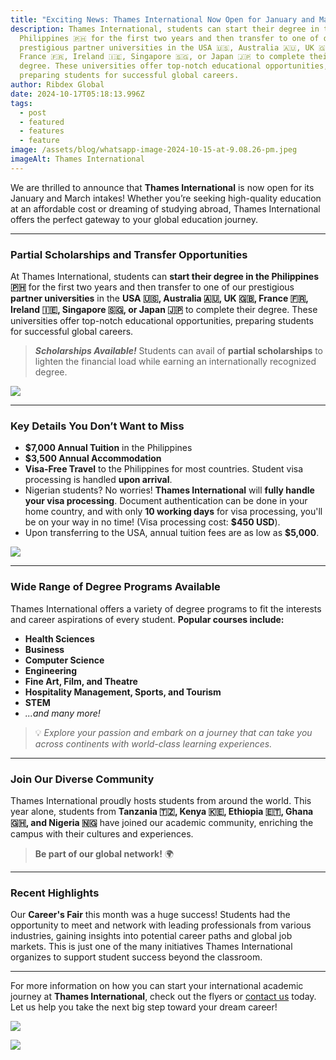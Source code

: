 ```yaml
---
title: "Exciting News: Thames International Now Open for January and March Intakes!"
description: Thames International, students can start their degree in the
  Philippines 🇵🇭 for the first two years and then transfer to one of our
  prestigious partner universities in the USA 🇺🇸, Australia 🇦🇺, UK 🇬🇧,
  France 🇫🇷, Ireland 🇮🇪, Singapore 🇸🇬, or Japan 🇯🇵 to complete their
  degree. These universities offer top-notch educational opportunities,
  preparing students for successful global careers.
author: Ribdex Global
date: 2024-10-17T05:18:13.996Z
tags:
  - post
  - featured
  - features
  - feature
image: /assets/blog/whatsapp-image-2024-10-15-at-9.08.26-pm.jpeg
imageAlt: Thames International
---
```



We are thrilled to announce that **Thames International** is now open for its January and March intakes! Whether you’re seeking high-quality education at an affordable cost or dreaming of studying abroad, Thames International offers the perfect gateway to your global education journey.

- - -

### **Partial Scholarships and Transfer Opportunities**

At Thames International, students can **start their degree in the Philippines 🇵🇭** for the first two years and then transfer to one of our prestigious **partner universities** in the **USA 🇺🇸, Australia 🇦🇺, UK 🇬🇧, France 🇫🇷, Ireland 🇮🇪, Singapore 🇸🇬, or Japan 🇯🇵** to complete their degree. These universities offer top-notch educational opportunities, preparing students for successful global careers.

> ***Scholarships Available!*** Students can avail of **partial scholarships** to lighten the financial load while earning an internationally recognized degree.

![](/assets/blog/whatsapp-image-2024-10-15-at-9.13.20-pm.jpeg)

- - -

### **Key Details You Don’t Want to Miss**

* **$7,000 Annual Tuition** in the Philippines
* **$3,500 Annual Accommodation**
* **Visa-Free Travel** to the Philippines for most countries. Student visa processing is handled **upon arrival**.
* Nigerian students? No worries! **Thames International** will **fully handle your visa processing**. Document authentication can be done in your home country, and with only **10 working days** for visa processing, you'll be on your way in no time! (Visa processing cost: **$450 USD**).
* Upon transferring to the USA, annual tuition fees are as low as **$5,000**.

![](/assets/blog/whatsapp-image-2024-10-15-at-9.11.34-pm.jpeg)

- - -

### **Wide Range of Degree Programs Available**

Thames International offers a variety of degree programs to fit the interests and career aspirations of every student. **Popular courses include:**

* **Health Sciences**
* **Business**
* **Computer Science**
* **Engineering**
* **Fine Art, Film, and Theatre**
* **Hospitality Management, Sports, and Tourism**
* **STEM**
* *...and many more!*

> 💡 *Explore your passion and embark on a journey that can take you across continents with world-class learning experiences.*

- - -

### **Join Our Diverse Community**

Thames International proudly hosts students from around the world. This year alone, students from **Tanzania 🇹🇿, Kenya 🇰🇪, Ethiopia 🇪🇹, Ghana 🇬🇭, and Nigeria 🇳🇬** have joined our academic community, enriching the campus with their cultures and experiences.

> **Be part of our global network!** 🌍

- - -

### **Recent Highlights**

Our **Career's Fair** this month was a huge success! Students had the opportunity to meet and network with leading professionals from various industries, gaining insights into potential career paths and global job markets. This is just one of the many initiatives Thames International organizes to support student success beyond the classroom.

- - -

For more information on how you can start your international academic journey at **Thames International**, check out the flyers or [contact us](https://ribdexglobal.com/index.html#contact) today. Let us help you take the next big step toward your dream career!

![](/assets/blog/whatsapp-image-2024-10-15-at-9.18.35-pm-1-.jpeg)

![](/assets/blog/whatsapp-image-2024-10-15-at-9.18.35-pm.jpeg)
